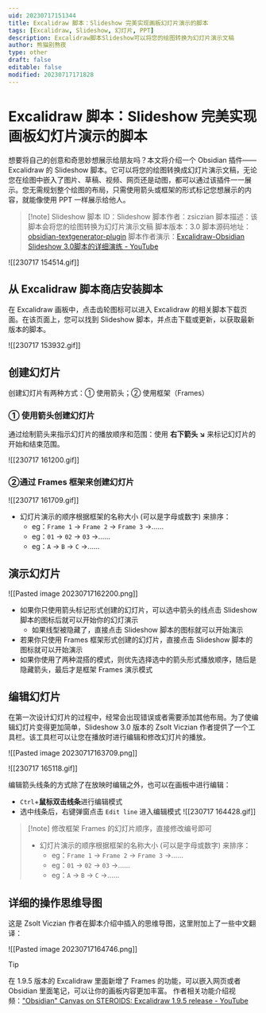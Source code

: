```yaml
---
uid: 20230717151344
title: Excalidraw 脚本：Slideshow 完美实现画板幻灯片演示的脚本
tags: [Excalidraw, Slideshow, 幻灯片, PPT]
description: Excalidraw脚本Slideshow可以将您的绘图转换为幻灯片演示文稿
author: 熊猫别熬夜
type: other
draft: false
editable: false
modified: 20230717171828
---
```


# Excalidraw 脚本：Slideshow 完美实现画板幻灯片演示的脚本

想要将自己的创意和奇思妙想展示给朋友吗？本文将介绍一个 Obsidian 插件——Excalidraw 的 Slideshow 脚本。它可以将您的绘图转换成幻灯片演示文稿，无论您在绘图中嵌入了图片、草稿、视频、网页还是动图，都可以通过该插件一一展示。您无需规划整个绘图的布局，只需使用箭头或框架的形式标记您想展示的内容，就能像使用 PPT 一样展示给他人。

> [!note] Slideshow
> 脚本 ID：Slideshow
> 脚本作者：zsiczian
> 脚本描述：该脚本会将您的绘图转换为幻灯片演示文稿
> 脚本版本：3.0
> 脚本源码地址：[obsidian-textgenerator-plugin](https://github.com/nhaouari/obsidian-textgenerator-plugin)
> 脚本作者演示：[Excalidraw-Obsidian Slideshow 3.0脚本的详细演练 - YouTube](https://www.youtube.com/watch?v=JwgtCrIVeEU&t=6s)

![[230717 154514.gif]]

## 从 Excalidraw 脚本商店安装脚本

在 Excalidraw 画板中，点击齿轮图标可以进入 Excalidraw 的相关脚本下载页面。在该页面上，您可以找到 Slideshow 脚本，并点击下载或更新，以获取最新版本的脚本。

![[230717 153932.gif]]

## 创建幻灯片

创建幻灯片有两种方式：① 使用箭头；② 使用框架（Frames）

### ① 使用箭头创建幻灯片

通过绘制箭头来指示幻灯片的播放顺序和范围：使用 **右下箭头 ↘** 来标记幻灯片的开始和结束范围。

![[230717 161200.gif]]

### ②通过 Frames 框架来创建幻灯片

![[230717 161709.gif]]

- 幻灯片演示的顺序根据框架的名称大小 (可以是字母或数字) 来排序：
  - eg：`Frame 1` -> `Frame 2` -> `Frame 3` ->......
  - eg：`01` -> `02` -> `03` ->......
  - eg：`A` -> `B` -> `C` ->......

## 演示幻灯片

![[Pasted image 20230717162200.png]]

- 如果你只使用箭头标记形式创建的幻灯片，可以选中箭头的线点击 Slideshow 脚本的图标后就可以开始你的幻灯演示
	- 如果线型被隐藏了，直接点击 Slideshow 脚本的图标就可以开始演示
- 若果你只使用 Frames 框架形式创建的幻灯片，直接点击 Slideshow 脚本的图标就可以开始演示
- 如果你使用了两种混搭的模式，则优先选择选中的箭头形式播放顺序，随后是隐藏箭头，最后才是框架 Frames 演示模式

## 编辑幻灯片

在第一次设计幻灯片的过程中，经常会出现错误或者需要添加其他布局。为了使编辑幻灯片变得更加简单，Slideshow 3.0 版本的 Zsolt Viczian 作者提供了一个工具栏。该工具栏可以让您在播放时进行编辑和修改幻灯片的播放。

![[Pasted image 20230717163709.png]]

![[230717 165118.gif]]

编辑箭头线条的方式除了在放映时编辑之外，也可以在画板中进行编辑：

- `Ctrl`+**鼠标双击线条**进行编辑模式
- 选中线条后，右键弹窗点击 `Edit line` 进入编辑模式
![[230717 164428.gif]]

> [!note] 修改框架 Frames 的幻灯片顺序，直接修改编号即可
> - 幻灯片演示的顺序根据框架的名称大小 (可以是字母或数字) 来排序：
>   - eg：`Frame 1` -> `Frame 2` -> `Frame 3` ->......
>   - eg：`01` -> `02` -> `03` ->......
>   - eg：`A` -> `B` -> `C` ->......

## 详细的操作思维导图

这是 Zsolt Viczian 作者在脚本介绍中插入的思维导图，这里附加上了一些中文翻译：

![[Pasted image 20230717164746.png]]

> [!tip]
> 在 1.9.5 版本的 Excalidraw 里面新增了 Frames 的功能，可以嵌入网页或者 Obsidian 里面笔记，可以让你的画板内容更加丰富。
> 作者相关功能介绍视频：["Obsidian" Canvas on STEROIDS: Excalidraw 1.9.5 release - YouTube](https://www.youtube.com/watch?v=ICpoyMv6KSs)